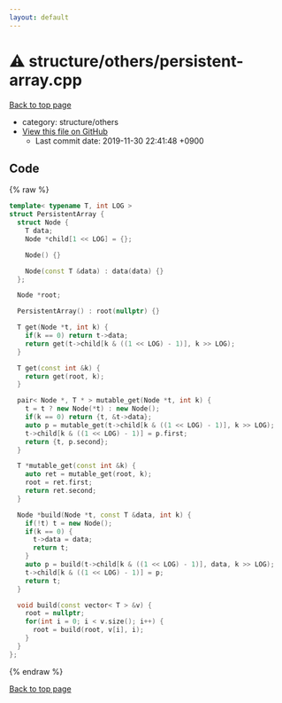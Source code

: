 ```yaml
---
layout: default
---
```


<!-- mathjax config similar to math.stackexchange -->
<script type="text/javascript" async
  src="https://cdnjs.cloudflare.com/ajax/libs/mathjax/2.7.5/MathJax.js?config=TeX-MML-AM_CHTML">
</script>
<script type="text/x-mathjax-config">
  MathJax.Hub.Config({
    TeX: { equationNumbers: { autoNumber: "AMS" }},
    tex2jax: {
      inlineMath: [ ['$','$'] ],
      processEscapes: true
    },
    "HTML-CSS": { matchFontHeight: false },
    displayAlign: "left",
    displayIndent: "2em"
  });
</script>

<script type="text/javascript" src="https://cdnjs.cloudflare.com/ajax/libs/jquery/3.4.1/jquery.min.js"></script>
<script src="https://cdn.jsdelivr.net/npm/jquery-balloon-js@1.1.2/jquery.balloon.min.js" integrity="sha256-ZEYs9VrgAeNuPvs15E39OsyOJaIkXEEt10fzxJ20+2I=" crossorigin="anonymous"></script>
<script type="text/javascript" src="../../../assets/js/copy-button.js"></script>
<link rel="stylesheet" href="../../../assets/css/copy-button.css" />


# :warning: structure/others/persistent-array.cpp
<a href="../../../index.html">Back to top page</a>

* category: structure/others
* <a href="{{ site.github.repository_url }}/blob/master/structure/others/persistent-array.cpp">View this file on GitHub</a>
    - Last commit date: 2019-11-30 22:41:48 +0900




## Code
{% raw %}
```cpp
template< typename T, int LOG >
struct PersistentArray {
  struct Node {
    T data;
    Node *child[1 << LOG] = {};

    Node() {}

    Node(const T &data) : data(data) {}
  };

  Node *root;

  PersistentArray() : root(nullptr) {}

  T get(Node *t, int k) {
    if(k == 0) return t->data;
    return get(t->child[k & ((1 << LOG) - 1)], k >> LOG);
  }

  T get(const int &k) {
    return get(root, k);
  }

  pair< Node *, T * > mutable_get(Node *t, int k) {
    t = t ? new Node(*t) : new Node();
    if(k == 0) return {t, &t->data};
    auto p = mutable_get(t->child[k & ((1 << LOG) - 1)], k >> LOG);
    t->child[k & ((1 << LOG) - 1)] = p.first;
    return {t, p.second};
  }

  T *mutable_get(const int &k) {
    auto ret = mutable_get(root, k);
    root = ret.first;
    return ret.second;
  }

  Node *build(Node *t, const T &data, int k) {
    if(!t) t = new Node();
    if(k == 0) {
      t->data = data;
      return t;
    }
    auto p = build(t->child[k & ((1 << LOG) - 1)], data, k >> LOG);
    t->child[k & ((1 << LOG) - 1)] = p;
    return t;
  }

  void build(const vector< T > &v) {
    root = nullptr;
    for(int i = 0; i < v.size(); i++) {
      root = build(root, v[i], i);
    }
  }
};


```
{% endraw %}

<a href="../../../index.html">Back to top page</a>

